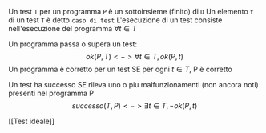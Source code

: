 Un test `T` per un programma `P` è un sottoinsieme (finito) di `D`
Un elemento `t` di un test `T` è detto `caso di test`
L'esecuzione di un test consiste nell'esecuzione del programma $\forall t \in T$

Un programma passa o supera un test:$$ok(P, T) <-> \forall t \in T, ok(P,t)$$
Un programma è corretto per un test SE per ogni $t \in T$, P è corretto

Un test ha successo SE rileva uno o piu malfunzionamenti (non ancora noti) presenti nel programma P
$$successo(T, P) <-> \exists t \in T, \neg ok(P, t)$$

[[Test ideale]]